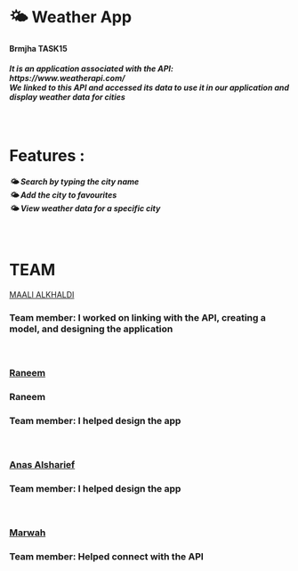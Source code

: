# 🌤️ Weather App
 <h4>Brmjha TASK15 </h4>

<h5> It is an application associated with the API: https://www.weatherapi.com/ <br>
We linked to this API and accessed its data to use it in our application and display weather data for cities <h5>


<br>
  
# Features :
<h5>
🌤️ Search by typing the city name <br>
🌤️ Add the city to favourites <br>
🌤️ View weather data for a specific city

</h5>
<br>

#  TEAM 
<a href="https://github.com/3Maali" target="_blank">MAALI ALKHALDI </a>
<h3>Team member:
I worked on linking with the API, creating a model, and designing the application <br>
 <h3/>
<br> 


<a href="https://github.com/Raneem22" target="_blank">Raneem </a>
<h3>Raneem </h3>
<h3>Team member:
I helped design the app <br>
 <h3/>
<br> 

<a href="https://github.com/iivcoz" target="_blank">Anas Alsharief </a>
<h3>Team member:
I helped design the app <br>
 <h3/>
<br> 


<a href="https://github.com/MarwaSz" target="_blank">Marwah </a>


<h3>Team member:
Helped connect with the API <br>

 <h3/>
<br> 

